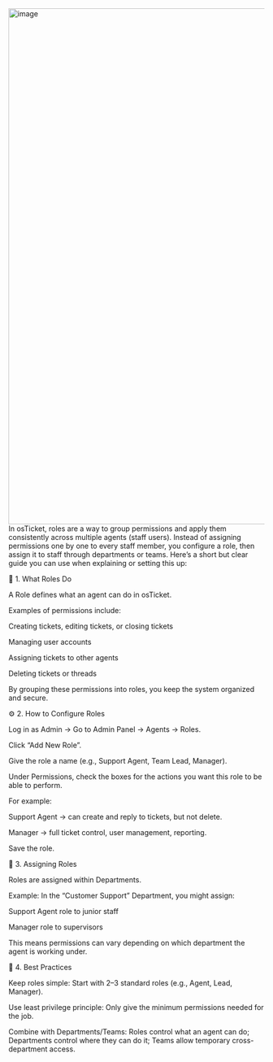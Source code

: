 <img width="918" height="1015" alt="image" src="https://github.com/user-attachments/assets/0ed0454d-223b-43f2-9b32-ff88a685fb96" />
In osTicket, roles are a way to group permissions and apply them consistently across multiple agents (staff users). Instead of assigning permissions one by one to every staff member, you configure a role, then assign it to staff through departments or teams. Here’s a short but clear guide you can use when explaining or setting this up:

🔑 1. What Roles Do

A Role defines what an agent can do in osTicket.

Examples of permissions include:

Creating tickets, editing tickets, or closing tickets

Managing user accounts

Assigning tickets to other agents

Deleting tickets or threads

By grouping these permissions into roles, you keep the system organized and secure.

⚙️ 2. How to Configure Roles

Log in as Admin → Go to Admin Panel → Agents → Roles.

Click “Add New Role”.

Give the role a name (e.g., Support Agent, Team Lead, Manager).

Under Permissions, check the boxes for the actions you want this role to be able to perform.

For example:

Support Agent → can create and reply to tickets, but not delete.

Manager → full ticket control, user management, reporting.

Save the role.

👥 3. Assigning Roles

Roles are assigned within Departments.

Example: In the “Customer Support” Department, you might assign:

Support Agent role to junior staff

Manager role to supervisors

This means permissions can vary depending on which department the agent is working under.

📌 4. Best Practices

Keep roles simple: Start with 2–3 standard roles (e.g., Agent, Lead, Manager).

Use least privilege principle: Only give the minimum permissions needed for the job.

Combine with Departments/Teams: Roles control what an agent can do; Departments control where they can do it; Teams allow temporary cross-department access.
